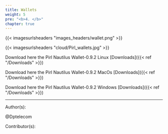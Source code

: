 ```yaml
---
title: Wallets
weight: 5
pre: "<b>4. </b>"
chapter: true
---
```


{{< imagesurlsheaders "images_headers/wallet.png"  >}}

{{< imagesurlsheaders "cloud/Pirl_wallets.jpg" >}}



Download here the Pirl Nautilus Wallet-0.9.2 Linux [Downloads]({{< ref "/Downloads" >}})


Download here the Pirl Nautilus Wallet-0.9.2 MacOs [Downloads]({{< ref "/Downloads" >}})


Download here the Pirl Nautilus Wallet-0.9.2 Windows [Downloads]({{< ref "/Downloads" >}})




---
Author(s):

@Dptelecom


Contributor(s):
